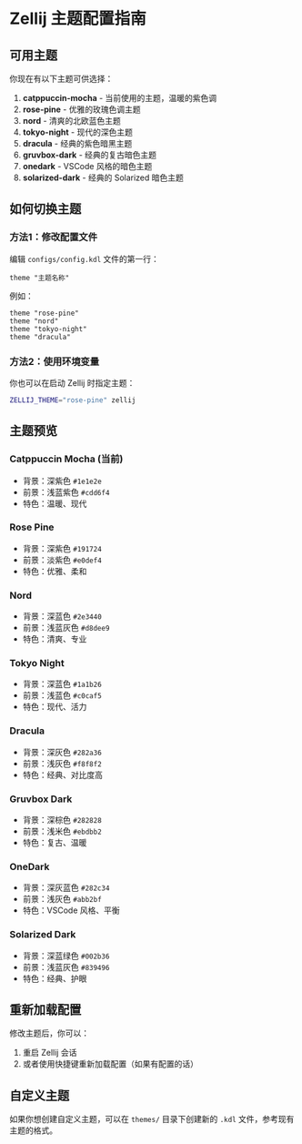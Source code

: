 # Zellij 主题配置指南

## 可用主题

你现在有以下主题可供选择：

1. **catppuccin-mocha** - 当前使用的主题，温暖的紫色调
2. **rose-pine** - 优雅的玫瑰色调主题
3. **nord** - 清爽的北欧蓝色主题
4. **tokyo-night** - 现代的深色主题
5. **dracula** - 经典的紫色暗黑主题
6. **gruvbox-dark** - 经典的复古暗色主题
7. **onedark** - VSCode 风格的暗色主题
8. **solarized-dark** - 经典的 Solarized 暗色主题

## 如何切换主题

### 方法1：修改配置文件
编辑 `configs/config.kdl` 文件的第一行：
```kdl
theme "主题名称"
```

例如：
```kdl
theme "rose-pine"
theme "nord"
theme "tokyo-night"
theme "dracula"
```

### 方法2：使用环境变量
你也可以在启动 Zellij 时指定主题：
```bash
ZELLIJ_THEME="rose-pine" zellij
```

## 主题预览

### Catppuccin Mocha (当前)
- 背景：深紫色 `#1e1e2e`
- 前景：浅蓝紫色 `#cdd6f4`
- 特色：温暖、现代

### Rose Pine
- 背景：深紫色 `#191724`  
- 前景：淡紫色 `#e0def4`
- 特色：优雅、柔和

### Nord
- 背景：深蓝色 `#2e3440`
- 前景：浅蓝灰色 `#d8dee9`
- 特色：清爽、专业

### Tokyo Night
- 背景：深蓝色 `#1a1b26`
- 前景：浅蓝色 `#c0caf5`
- 特色：现代、活力

### Dracula
- 背景：深灰色 `#282a36`
- 前景：浅灰色 `#f8f8f2`
- 特色：经典、对比度高

### Gruvbox Dark
- 背景：深棕色 `#282828`
- 前景：浅米色 `#ebdbb2`
- 特色：复古、温暖

### OneDark
- 背景：深灰蓝色 `#282c34`
- 前景：浅灰色 `#abb2bf`
- 特色：VSCode 风格、平衡

### Solarized Dark
- 背景：深蓝绿色 `#002b36`
- 前景：浅蓝灰色 `#839496`
- 特色：经典、护眼

## 重新加载配置

修改主题后，你可以：
1. 重启 Zellij 会话
2. 或者使用快捷键重新加载配置（如果有配置的话）

## 自定义主题

如果你想创建自定义主题，可以在 `themes/` 目录下创建新的 `.kdl` 文件，参考现有主题的格式。

